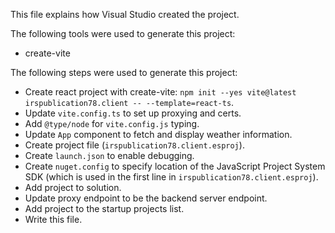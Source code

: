 This file explains how Visual Studio created the project.

The following tools were used to generate this project:
- create-vite

The following steps were used to generate this project:
- Create react project with create-vite: `npm init --yes vite@latest irspublication78.client -- --template=react-ts`.
- Update `vite.config.ts` to set up proxying and certs.
- Add `@type/node` for `vite.config.js` typing.
- Update `App` component to fetch and display weather information.
- Create project file (`irspublication78.client.esproj`).
- Create `launch.json` to enable debugging.
- Create `nuget.config` to specify location of the JavaScript Project System SDK (which is used in the first line in `irspublication78.client.esproj`).
- Add project to solution.
- Update proxy endpoint to be the backend server endpoint.
- Add project to the startup projects list.
- Write this file.
